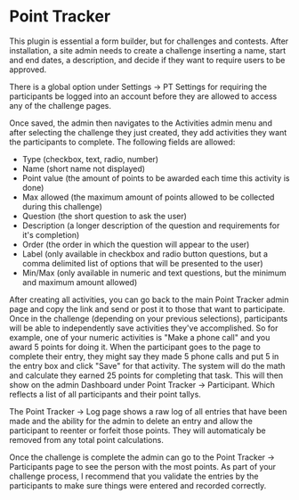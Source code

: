 # Point Tracker

This plugin is essential a form builder, but for challenges and contests.  After installation, a site admin needs to create a challenge inserting a name, start and end dates, a description, and decide if they want to require users to be approved.

There is a global option under Settings -> PT Settings for requiring the participants be logged into an account before they are allowed to access any of the challenge pages.

Once saved, the admin then navigates to the Activities admin menu and after selecting the challenge they just created, they add activities they want the participants to complete.  The following fields are allowed:

- Type (checkbox, text, radio, number)
- Name (short name not displayed)
- Point value (the amount of points to be awarded each time this activity is done)
- Max allowed (the maximum amount of points allowed to be collected during this challenge)
- Question (the short question to ask the user)
- Description (a longer description of the question and requirements for it's completion)
- Order (the order in which the question will appear to the user)
- Label (only available in checkbox and radio button questions, but a comma delimited list of options that will be presented to the user)
- Min/Max (only available in numeric and text questions, but the minimum and maximum amount allowed)

After creating all activities, you can go back to the main Point Tracker admin page and copy the link and send or post it to those that want to participate.  Once in the challenge (depending on your previous selections), participants will be able to independently save activities they've accomplished.  So for example, one of your numeric activities is "Make a phone call" and you award 5 points for doing it.  When the participant goes to the page to complete their entry, they might say they made 5 phone calls and put 5 in the entry box and click "Save" for that activity.  The system will do the math and calculate they earned 25 points for completing that task.  This will then show on the admin Dashboard under Point Tracker -> Participant.  Which reflects a list of all participants and their point tallys.

The Point Tracker -> Log page shows a raw log of all entries that have been made and the ability for the admin to delete an entry and allow the participant to reenter or forfeit those points.  They will automaticaly be removed from any total point calculations.

Once the challenge is complete the admin can go to the Point Tracker -> Participants page to see the person with the most points.  As part of your challenge process, I recommend that you validate the entries by the participants to make sure things were entered and recorded correctly.